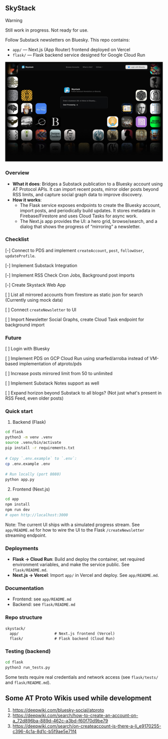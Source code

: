 ## SkyStack

> [!WARNING]
> Still work in progress. Not ready for use.

Follow Substack newsletters on Bluesky. This repo contains:

-   `app/` — Next.js (App Router) frontend deployed on Vercel
-   `flask/` — Flask backend service designed for Google Cloud Run

![UI](ui.png)

### Overview

-   **What it does**: Bridges a Substack publication to a Bluesky account using AT Protocol APIs. It can import recent posts, mirror older posts beyond RSS limits, and capture social graph data to improve discovery.
-   **How it works**:
    -   The Flask service exposes endpoints to create the Bluesky account, import posts, and periodically build updates. It stores metadata in Firebase/Firestore and uses Cloud Tasks for async work.
    -   The Next.js app provides the UI: a hero grid, browse/search, and a dialog that shows the progress of “mirroring” a newsletter.

### Checklist

[-] Connect to PDS and implement `createAccount`, `post`, `followUser`, `updateProfile`.

[-] Implement Substack Integration

[-] Implement RSS Check Cron Jobs, Background post imports

[-] Create Skystack Web App

[ ] List all mirrored accounts from firestore as static json for search (Currently using mock data)

[ ] Connect `createNewsletter` to UI

[ ] Import Newsletter Social Graphs, create Cloud Task endpoint for background import

### Future

[ ] Login with Bluesky

[ ] Implement PDS on GCP Cloud Run using snarfed/arroba instead of VM-based implementation of atproto/pds

[ ] Increase posts mirrored limit from 50 to unlimited

[ ] Implement Substack Notes support as well

[ ] Expand horizon beyond Substack to all blogs? (Not just what's present in RSS Feed, even older posts)

### Quick start

1. Backend (Flask)

```bash
cd flask
python3 -m venv .venv
source .venv/bin/activate
pip install -r requirements.txt

# Copy `.env.example` to `.env`:
cp .env.example .env

# Run locally (port 8080)
python app.py
```

2. Frontend (Next.js)

```bash
cd app
npm install
npm run dev
# open http://localhost:3000
```

Note: The current UI ships with a simulated progress stream. See `app/README.md` for how to wire the UI to the Flask `/createNewsletter` streaming endpoint.

### Deployments

-   **Flask → Cloud Run**: Build and deploy the container, set required environment variables, and make the service public. See `flask/README.md`.
-   **Next.js → Vercel**: Import `app/` in Vercel and deploy. See `app/README.md`.

### Documentation

-   Frontend: see `app/README.md`
-   Backend: see `flask/README.md`

### Repo structure

```
skystack/
  app/                # Next.js frontend (Vercel)
  flask/              # Flask backend (Cloud Run)
```

### Testing (backend)

```bash
cd flask
python3 run_tests.py
```

Some tests require real credentials and network access (see `flask/tests/` and `flask/README.md`).

## Some AT Proto Wikis used while development

1. https://deepwiki.com/bluesky-social/atproto
2. https://deepwiki.com/search/how-to-create-an-account-on-a_72d896ba-889d-462c-a3bd-f60f70d9be79
3. https://deepwiki.com/search/on-createaccount-is-there-a-li_e9170255-c396-4c1a-8d1c-b5f9ae5e71f4

